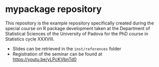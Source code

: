 # mypackage repository

This repository is the example repository specifically created during the 
special course on R package development taken at the 
Department of Statistical Sciences of the University
of Padova for the PhD course in Statistics cycle XXXVIII.

* Slides can be retrieved in the `inst/references` folder
* Registration of the seminar can be found at https://youtu.be/yLPcKVbnTd0
